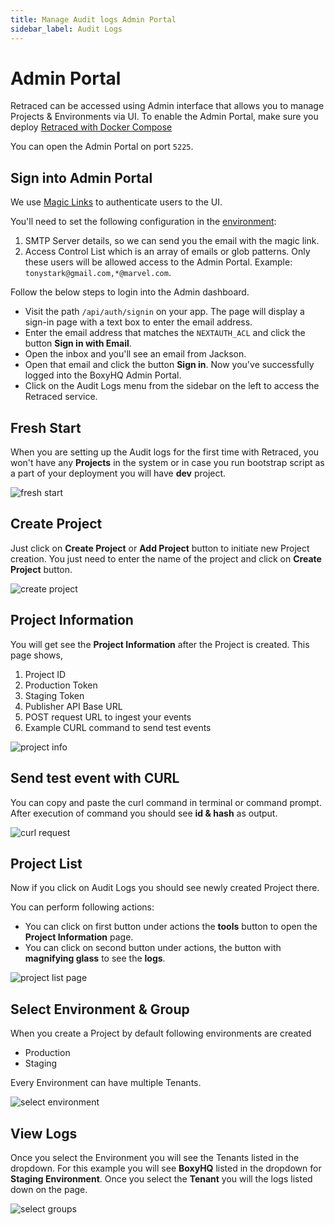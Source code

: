 ```yaml
---
title: Manage Audit logs Admin Portal
sidebar_label: Audit Logs
---
```


# Admin Portal

Retraced can be accessed using Admin interface that allows you to manage Projects & Environments via UI. To enable the Admin Portal, make sure you deploy [Retraced with Docker Compose](../retraced/self-host/docker.md)

You can open the Admin Portal on port `5225`.

## Sign into Admin Portal

We use [Magic Links](https://next-auth.js.org/providers/email) to authenticate users to the UI.

You'll need to set the following configuration in the [environment](../jackson/deploy/env-variables.md#admin-ui-configuration):

1. SMTP Server details, so we can send you the email with the magic link.
2. Access Control List which is an array of emails or glob patterns. Only these users will be allowed access to the Admin Portal. Example: `tonystark@gmail.com,*@marvel.com`.

Follow the below steps to login into the Admin dashboard.

- Visit the path `/api/auth/signin` on your app. The page will display a sign-in page with a text box to enter the email address.
- Enter the email address that matches the `NEXTAUTH_ACL` and click the button **Sign in with Email**.
- Open the inbox and you'll see an email from Jackson.
- Open that email and click the button **Sign in**. Now you've successfully logged into the BoxyHQ Admin Portal.
- Click on the Audit Logs menu from the sidebar on the left to access the Retraced service.

## Fresh Start

When you are setting up the Audit logs for the first time with Retraced, you won't have any **Projects** in the system or in case you run bootstrap script as a part of your deployment you will have **dev** project.

![fresh start](/images/docs/admin-portal/retraced/fresh-start.png)

## Create Project

Just click on **Create Project** or **Add Project** button to initiate new Project creation.
You just need to enter the name of the project and click on **Create Project** button.

![create project](/images/docs/admin-portal/retraced/create-project.png)

## Project Information

You will get see the **Project Information** after the Project is created.
This page shows,

1. Project ID
2. Production Token
3. Staging Token
4. Publisher API Base URL
5. POST request URL to ingest your events
6. Example CURL command to send test events

![project info](/images/docs/admin-portal/retraced/project-info.png)

## Send test event with CURL

You can copy and paste the curl command in terminal or command prompt.
After execution of command you should see **id & hash** as output.

![curl request](/images/docs/admin-portal/retraced/curl-request.png)

## Project List

Now if you click on Audit Logs you should see newly created Project there.

You can perform following actions:

- You can click on first button under actions the **tools** button to open the **Project Information** page.
- You can click on second button under actions, the button with **magnifying glass** to see the **logs**.

![project list page](/images/docs/admin-portal/retraced/project-list-page.png)

## Select Environment & Group

When you create a Project by default following environments are created

- Production
- Staging

Every Environment can have multiple Tenants.

![select environment](/images/docs/admin-portal/retraced/select-environment.png)

## View Logs

Once you select the Environment you will see the Tenants listed in the dropdown.
For this example you will see **BoxyHQ** listed in the dropdown for **Staging Environment**.
Once you select the **Tenant** you will the logs listed down on the page.

![select groups](/images/docs/admin-portal/retraced/select-groups.png)
